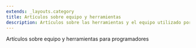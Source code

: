 ```yaml
---
extends: _layouts.category
title: Artículos sobre equipo y herramientas
description: Artículos sobre las herramientas y el equipo utilizado por los programadores.
---
```


Artículos sobre equipo y herramientas para programadores
